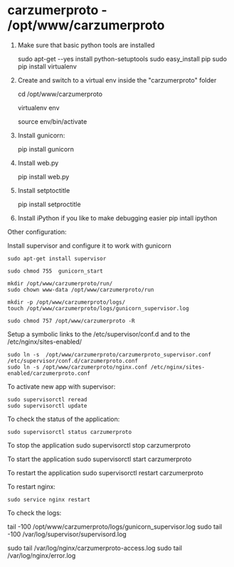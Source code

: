 # carzumerproto - /opt/www/carzumerproto

1. Make sure that basic python tools are installed

    sudo apt-get --yes install python-setuptools
    sudo easy_install pip
    sudo pip install virtualenv
    
2. Create and switch to a virtual env inside the "carzumerproto" folder

    cd /opt/www/carzumerproto
    
    virtualenv env
    
    source env/bin/activate

2. Install gunicorn:

    pip install gunicorn

3. Install web.py

    pip install web.py

4. Install setptoctitle

    pip install setproctitle

5. Install iPython if you like to make debugging easier
    pip intall ipython




Other configuration:

Install supervisor and configure it to work with gunicorn

    sudo apt-get install supervisor 
    
    sudo chmod 755  gunicorn_start 
    
    mkdir /opt/www/carzumerproto/run/
    sudo chown www-data /opt/www/carzumerproto/run
    
    mkdir -p /opt/www/carzumerproto/logs/
    touch /opt/www/carzumerproto/logs/gunicorn_supervisor.log 

    sudo chmod 757 /opt/www/carzumerproto -R 
    
Setup a symbolic links to the /etc/supervisor/conf.d and to the /etc/nginx/sites-enabled/ 

    sudo ln -s  /opt/www/carzumerproto/carzumerproto_supervisor.conf /etc/supervisor/conf.d/carzumerproto.conf
    sudo ln -s /opt/www/carzumerproto/nginx.conf /etc/nginx/sites-enabled/carzumerproto.conf

To activate new app with supervisor:

    sudo supervisorctl reread
    sudo supervisorctl update


To check the status of the application:

    sudo supervisorctl status carzumerproto

To stop the application
    sudo supervisorctl stop carzumerproto

To start the application
    sudo supervisorctl start carzumerproto
    
To restart the application
    sudo supervisorctl restart carzumerproto
    
To restart nginx:

    sudo service nginx restart

To check the logs:

 tail -100 /opt/www/carzumerproto/logs/gunicorn_supervisor.log
 sudo tail -100 /var/log/supervisor/supervisord.log 
 
 sudo  tail /var/log/nginx/carzumerproto-access.log 
 sudo  tail /var/log/nginx/error.log 
 
 


